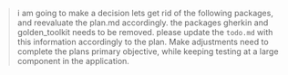 > i am going to make a decision lets get rid of the following packages, and reevaluate the plan.md accordingly.  the packages gherkin and golden_toolkit needs to be
  removed. please update the `todo.md` with this information accordingly to the plan.  Make adjustments need to complete the plans primary objective, while keeping
  testing at a large component in the application.
